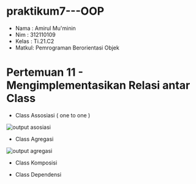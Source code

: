 # praktikum7---OOP

- Nama  : Amirul Mu'minin 
- Nim   : 312110109   
- Kelas : Ti.21.C2  
- Matkul: Pemrograman Berorientasi Objek 


# Pertemuan 11 - Mengimplementasikan Relasi antar Class #

- Class Assosiasi ( one to one )

![output asosiasi](https://user-images.githubusercontent.com/116171779/206333165-9d9b7652-ae30-4e81-a065-a2f7cb1bafb7.png)


- Class Agregasi

![output agregasi](https://user-images.githubusercontent.com/116171779/206332853-1ac95ff3-17e7-4aab-aad3-c8c3f3a79846.png)

- Class Komposisi


- Class Dependensi

